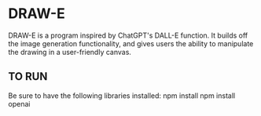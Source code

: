 # DRAW-E

DRAW-E is a program inspired by ChatGPT's DALL-E function. It builds off the image generation functionality, and gives users the ability to manipulate the drawing in a user-friendly canvas. 

## TO RUN

Be sure to have the following libraries installed:
npm install
npm install openai

